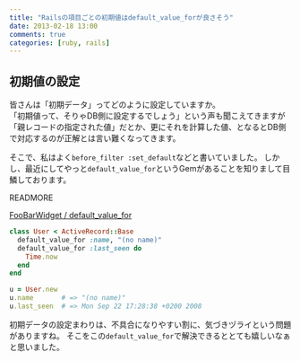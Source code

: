 ```yaml
---
title: "Railsの項目ごとの初期値はdefault_value_forが良さそう"
date: 2013-02-18 13:00
comments: true
categories: [ruby, rails]
---
```


## 初期値の設定

皆さんは「初期データ」ってどのように設定していますか。  
「初期値って、そりゃDB側に設定するでしょう」という声も聞こえてきますが「親レコードの指定された値」だとか、更にそれを計算した値、となるとDB側で対応するのが正解とは言い難くなってきます。

そこで、私はよく`before_filter :set_default`などと書いていました。
しかし、最近にしてやっと`default_value_for`というGemがあることを知りまして目鱗しております。

READMORE

[FooBarWidget / default_value_for](https://github.com/FooBarWidget/default_value_for)

``` ruby
class User < ActiveRecord::Base
  default_value_for :name, "(no name)"
  default_value_for :last_seen do
    Time.now
  end
end

u = User.new
u.name       # => "(no name)"
u.last_seen  # => Mon Sep 22 17:28:38 +0200 2008
```

初期データの設定まわりは、不具合になりやすい割に、気づきヅライという問題がありますね。
そこをこの`default_value_for`で解決できるととても嬉しいなぁと思いました。


